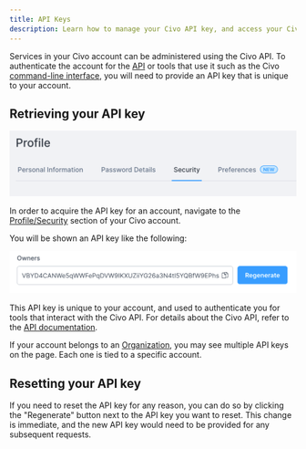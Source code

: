 ```yaml
---
title: API Keys
description: Learn how to manage your Civo API key, and access your Civo account and tools. Retrieve and reset your unique API key to unlock all Civo services and resources.
---
```


<head>
  <title>Retrieve and Reset Your Civo API Key | Civo Documentation</title>
</head>

Services in your Civo account can be administered using the Civo API. To authenticate the account for the [API](https://www.civo.com/api) or tools that use it such as the Civo [command-line interface](../overview/civo-cli.md), you will need to provide an API key that is unique to your account.

## Retrieving your API key

![Profile/security header](images/profile_security.png)

In order to acquire the API key for an account, navigate to the [Profile/Security](https://dashboard.civo.com/security) section of your Civo account.

You will be shown an API key like the following:

![API key shown on the Civo dashboard](images/api_key.png)

This API key is unique to your account, and used to authenticate you for tools that interact with the Civo API. For details about the Civo API, refer to the [API documentation](https://www.civo.com/api).

If your account belongs to an [Organization](../account/teams.md), you may see multiple API keys on the page. Each one is tied to a specific account.

## Resetting your API key

If you need to reset the API key for any reason, you can do so by clicking the "Regenerate" button next to the API key you want to reset. This change is immediate, and the new API key would need to be provided for any subsequent requests.

